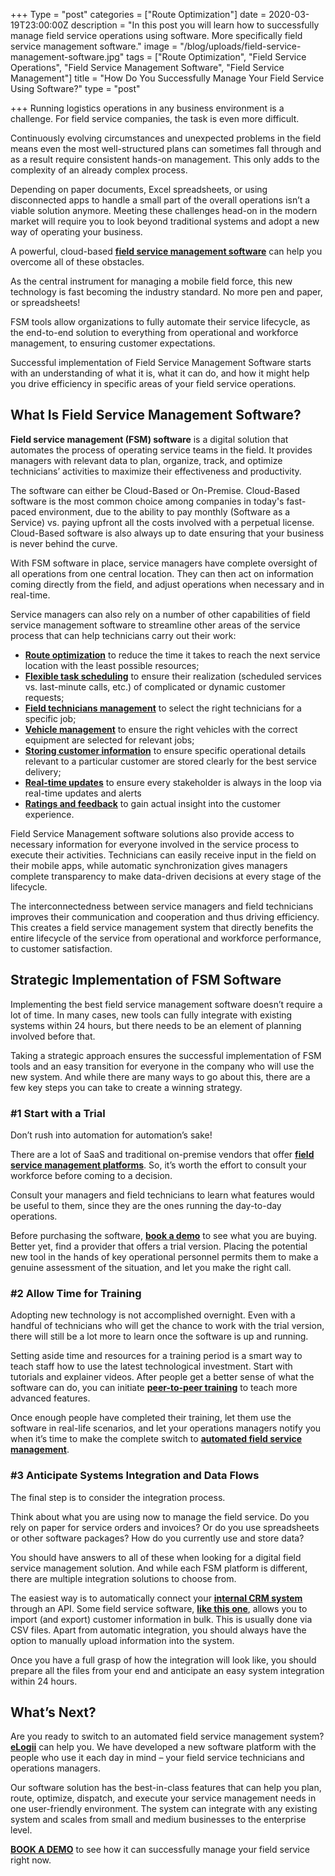 +++
Type = "post"
categories = ["Route Optimization"]
date = 2020-03-19T23:00:00Z
description = "In this post you will learn how to successfully manage field service operations using software. More specifically field service management software."
image = "/blog/uploads/field-service-management-software.jpg"
tags = ["Route Optimization", "Field Service Operations", "Field Service Management Software", "Field Service Management"]
title = "How Do You Successfully Manage Your Field Service Using Software?"
type = "post"

+++
Running logistics operations in any business environment is a challenge. For field service companies, the task is even more difficult.

Continuously evolving circumstances and unexpected problems in the field means even the most well-structured plans can sometimes fall through and as a result require consistent hands-on management. This only adds to the complexity of an already complex process.

Depending on paper documents, Excel spreadsheets, or using disconnected apps to handle a small part of the overall operations isn’t a viable solution anymore. Meeting these challenges head-on in the modern market will require you to look beyond traditional systems and adopt a new way of operating your business.

A powerful, cloud-based [**field service management software**](https://elogii.com/platform) can help you overcome all of these obstacles.

As the central instrument for managing a mobile field force, this new technology is fast becoming the industry standard. No more pen and paper, or spreadsheets!

FSM tools allow organizations to fully automate their service lifecycle, as the end-to-end solution to everything from operational and workforce management, to ensuring customer expectations.

Successful implementation of Field Service Management Software starts with an understanding of what it is, what it can do, and how it might help you drive efficiency in specific areas of your field service operations.

## What Is Field Service Management Software?

**Field service management (FSM) software** is a digital solution that automates the process of operating service teams in the field. It provides managers with relevant data to plan, organize, track, and optimize technicians’ activities to maximize their effectiveness and productivity.

The software can either be Cloud-Based or On-Premise. Cloud-Based software is the most common choice among companies in today's fast-paced environment, due to the ability to pay monthly (Software as a Service) vs. paying upfront all the costs involved with a perpetual license. Cloud-Based software is also always up to date ensuring that your business is never behind the curve.

With FSM software in place, service managers have complete oversight of all operations from one central location. They can then act on information coming directly from the field, and adjust operations when necessary and in real-time.

Service managers can also rely on a number of other capabilities of field service management software to streamline other areas of the service process that can help technicians carry out their work:

* [**Route optimization**](https://elogii.com/capabilities/route-optimisation) to reduce the time it takes to reach the next service location with the least possible resources;
* [**Flexible task scheduling**](https://elogii.com/capabilities/flexible-tasks) to ensure their realization (scheduled services vs. last-minute calls, etc.) of complicated or dynamic customer requests;
* [**Field technicians management**](https://elogii.com/capabilities/driver-management) to select the right technicians for a specific job;
* [**Vehicle management**](https://elogii.com/capabilities/vehicle-management) to ensure the right vehicles with the correct equipment are selected for relevant jobs;
* [**Storing customer information**](https://elogii.com/capabilities/customer-management) to ensure specific operational details relevant to a particular customer are stored clearly for the best service delivery;
* [**Real-time updates**](https://elogii.com/capabilities/communication-alerts) to ensure every stakeholder is always in the loop via real-time updates and alerts
* [**Ratings and feedback**](https://elogii.com/capabilities/ratings-feedback) to gain actual insight into the customer experience.

Field Service Management software solutions also provide access to necessary information for everyone involved in the service process to execute their activities. Technicians can easily receive input in the field on their mobile apps, while automatic synchronization gives managers complete transparency to make data-driven decisions at every stage of the lifecycle.

The interconnectedness between service managers and field technicians improves their communication and cooperation and thus driving efficiency. This creates a field service management system that directly benefits the entire lifecycle of the service from operational and workforce performance, to customer satisfaction.

## Strategic Implementation of FSM Software

Implementing the best field service management software doesn’t require a lot of time. In many cases, new tools can fully integrate with existing systems within 24 hours, but there needs to be an element of planning involved before that.

Taking a strategic approach ensures the successful implementation of FSM tools and an easy transition for everyone in the company who will use the new system. And while there are many ways to go about this, there are a few key steps you can take to create a winning strategy.

### #1 Start with a Trial

Don’t rush into automation for automation’s sake!

There are a lot of SaaS and traditional on-premise vendors that offer [**field service management platforms**](https://elogii.com/platform). So, it’s worth the effort to consult your workforce before coming to a decision.

Consult your managers and field technicians to learn what features would be useful to them, since they are the ones running the day-to-day operations.

Before purchasing the software, [**book a demo**](https://elogii.com/book-demo) to see what you are buying. Better yet, find a provider that offers a trial version. Placing the potential new tool in the hands of key operational personnel permits them to make a genuine assessment of the situation, and let you make the right call.

### #2 Allow Time for Training

Adopting new technology is not accomplished overnight. Even with a handful of technicians who will get the chance to work with the trial version, there will still be a lot more to learn once the software is up and running.

Setting aside time and resources for a training period is a smart way to teach staff how to use the latest technological investment. Start with tutorials and explainer videos. After people get a better sense of what the software can do, you can initiate [**peer-to-peer training**](https://trainingmag.com/3-advantages-peer-peer-learning/) to teach more advanced features.

Once enough people have completed their training, let them use the software in real-life scenarios, and let your operations managers notify you when it’s time to make the complete switch to [**automated field service management**](https://elogii.com/industries/field-service).

### #3 Anticipate Systems Integration and Data Flows

The final step is to consider the integration process.

Think about what you are using now to manage the field service. Do you rely on paper for service orders and invoices? Or do you use spreadsheets or other software packages? How do you currently use and store data?

You should have answers to all of these when looking for a digital field service management solution. And while each FSM platform is different, there are multiple integration solutions to choose from.

The easiest way is to automatically connect your [**internal CRM system**](https://www.salesforce.com/eu/learning-centre/crm/crm-systems/) through an API. Some field service software, [**like this one**](https://elogii.com/), allows you to import (and export) customer information in bulk. This is usually done via CSV files. Apart from automatic integration, you should always have the option to manually upload information into the system.

Once you have a full grasp of how the integration will look like, you should prepare all the files from your end and anticipate an easy system integration within 24 hours.

## What’s Next?

Are you ready to switch to an automated field service management system? [**eLogii**](https://elogii.com/platform) can help you. We have developed a new software platform with the people who use it each day in mind – your field service technicians and operations managers.

Our software solution has the best-in-class features that can help you plan, route, optimize, dispatch, and execute your service management needs in one user-friendly environment. The system can integrate with any existing system and scales from small and medium businesses to the enterprise level.

[**BOOK A DEMO**](https://elogii.com/book-demo) to see how it can successfully manage your field service right now.